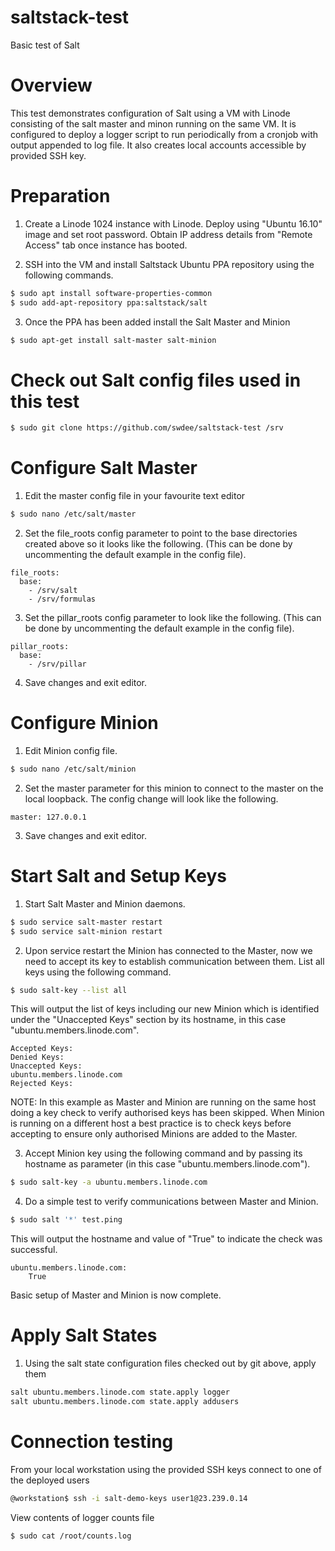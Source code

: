 # saltstack-test

Basic test of Salt



# Overview

This test demonstrates configuration of Salt using a VM with Linode consisting
of the salt master and minon running on the same VM.  It is configured to deploy a
logger script to run periodically from a cronjob with output appended to log file.
It also creates local accounts accessible by provided SSH key.



# Preparation

1. Create a Linode 1024 instance with Linode. Deploy using "Ubuntu 16.10" 
image and set root password.  Obtain IP address details from "Remote Access" tab
once instance has booted.


2. SSH into the VM and install Saltstack Ubuntu PPA repository using the following commands.

```sh
$ sudo apt install software-properties-common
$ sudo add-apt-repository ppa:saltstack/salt
```

3. Once the PPA has been added install the Salt Master and Minion 

```sh
$ sudo apt-get install salt-master salt-minion 
```



# Check out Salt config files used in this test

```sh
$ sudo git clone https://github.com/swdee/saltstack-test /srv
```


# Configure Salt Master

1. Edit the master config file in your favourite text editor

```sh
$ sudo nano /etc/salt/master
```

2. Set the file_roots config parameter to point to the base directories created above
so it looks like the following. (This can
be done by uncommenting the default example in the config file).

```
file_roots:
  base:
    - /srv/salt
    - /srv/formulas
```

3. Set the pillar_roots config parameter to look like the following. (This can
be done by uncommenting the default example in the config file).

```
pillar_roots:
  base:
    - /srv/pillar
```

4. Save changes and exit editor.



# Configure Minion

1. Edit Minion config file.

```sh
$ sudo nano /etc/salt/minion
```

2. Set the master parameter for this minion to connect to the master on the
local loopback.  The config change will look like the following.

```
master: 127.0.0.1
```

3. Save changes and exit editor.



# Start Salt and Setup Keys

1. Start Salt Master and Minion daemons.

```sh
$ sudo service salt-master restart
$ sudo service salt-minion restart
```

2.  Upon service restart the Minion has connected to the Master, now we need to
accept its key to establish communication between them.  List all keys using the 
following command.

```sh
$ sudo salt-key --list all
```


This will output the list of keys including our new Minion which is identified
under the "Unaccepted Keys" section by its hostname, in this case
"ubuntu.members.linode.com".

```
Accepted Keys:
Denied Keys:
Unaccepted Keys:
ubuntu.members.linode.com
Rejected Keys:
```


NOTE: In this example as Master and Minion are running on the same host doing
a key check to verify authorised keys has been skipped.  When Minion is running on
a different host a best practice is to check keys before accepting to ensure only 
authorised Minions are added to the Master.


3. Accept Minion key using the following command and by passing its hostname 
as parameter (in this case "ubuntu.members.linode.com").

```sh
$ sudo salt-key -a ubuntu.members.linode.com
```


4. Do a simple test to verify communications between Master and Minion.

```sh
$ sudo salt '*' test.ping
```


This will output the hostname and value of "True" to indicate the check 
was successful.

```
ubuntu.members.linode.com:
    True
```


Basic setup of Master and Minion is now complete.



# Apply Salt States

1. Using the salt state configuration files checked out by git above, apply them

```sh
salt ubuntu.members.linode.com state.apply logger
salt ubuntu.members.linode.com state.apply addusers
```


# Connection testing

From your local workstation using the provided SSH keys connect to one of the 
deployed users

```sh
@workstation$ ssh -i salt-demo-keys user1@23.239.0.14
```

View contents of logger counts file

```sh
$ sudo cat /root/counts.log
```

